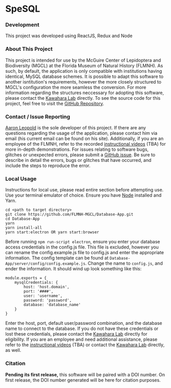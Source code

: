 # SpeSQL #

### Development ###
This project was developed using ReactJS, Redux and Node

### About This Project ###
This project is intended for use by the McGuire Center of Lepidoptera and Biodiversity (MGCL) at the Florida Museum of Natural History (FLMNH). As such, by default, the
application is only compatible with institutions having identical, MySQL database schemes. It is possible to adapt this software to another isntitution's requirements,
however the more closely structured to MGCL's configuration the more seamless the conversion. For more information regarding the structures neccessary for adopting this software,
please contact the <a href='https://www.floridamuseum.ufl.edu/kawahara-lab/contact/' target='_blank'>Kawahara Lab</a> directly. To see the source code for this project, feel free
to visit the <a href='https://github.com/FLMNH-MGCL/Database-App' target='_blank'>GitHub Repository</a>.

### Contact / Issue Reporting ###
<a href='http://www.aaronbleopold.com' target="_blank">Aaron Leopold</a> is the sole developer of this project. If there are any questions regarding the usage of the application, please contact him via email (his current email can be found on his site). Additionally, if you are an employee of the FLMNH, refer to the recorded <a href=''>instructional videos</a> (TBA) for more in-depth demonstrations. For issues relating to software bugs, glitches or unexpected errors, please submit a <a href='https://github.com/FLMNH-MGCL/Database-App/issues/new' target="_blank">GitHub issue</a>. Be sure to describe in
detail the errors, bugs or glitches that have occurred, and include the steps to reproduce the error.

### Local Usage ###
Instructions for local use, please read entire section before attempting use. Use your terminal emulator of choice. Ensure you have <a href='https://nodejs.org/en/' target='_blank'>Node</a> installed and Yarn.
```
cd <path to target directory>
git clone https://github.com/FLMNH-MGCL/Database-App.git
cd Database-App
yarn
yarn install-all
yarn start:electron OR yarn start:browser
```
Before running `npm run-script electron`, ensure you enter your database access credentials in the config.js file. This file is excluded, however you can rename the config.example.js file to config.js and enter the appropriate information. The config template can be found at `Database-App/server/config/config.example.js`. Change the name to `config.js`, and ender the information. It should wind up look something like this:
```
module.exports = {
    mysqlCredentials: {
        host: 'host.domain',
        port: '####',
        user: 'username',
        password: 'password',
        database: 'database_name'
    }
}
```
Enter the host, port, default user/password combination, and the database name to connect to the database. If you do not have these credentials or lost these credentials, please contact the <a href='https://www.floridamuseum.ufl.edu/kawahara-lab/contact/' target='_blank'>Kawahara Lab</a> directly for eligibility. If you are an employee and need additional assistance, please refer to the <a href=''>instructional videos</a> (TBA) or contact the <a href='https://www.floridamuseum.ufl.edu/kawahara-lab/contact/' target='_blank'>Kawahara Lab</a> directly, as well.

### Citation ###
<b>Pending its first release,</b> this software will be paired with a DOI number. On first release, the DOI number generated will be here for citation purposes.
